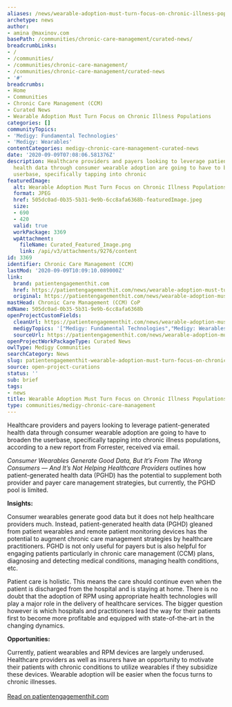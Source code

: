 ```yaml
---
aliases: /news/wearable-adoption-must-turn-focus-on-chronic-illness-populations
archetype: news
author:
- amina @maxinov.com
basePath: /communities/chronic-care-management/curated-news/
breadcrumbLinks:
- /
- /communities/
- /communities/chronic-care-management/
- /communities/chronic-care-management/curated-news
- '#'
breadcrumbs:
- Home
- Communities
- Chronic Care Management (CCM)
- Curated News
- Wearable Adoption Must Turn Focus on Chronic Illness Populations
categories: []
communityTopics:
- 'Medigy: Fundamental Technologies'
- 'Medigy: Wearables'
contentCategories: medigy-chronic-care-management-curated-news
date: '2020-09-09T07:08:06.581376Z'
description: Healthcare providers and payers looking to leverage patient-generated
  health data through consumer wearable adoption are going to have to broaden the
  userbase, specifically tapping into chronic
featuredImage:
  alt: Wearable Adoption Must Turn Focus on Chronic Illness Populations
  format: JPEG
  href: 505dc0ad-0b35-5b31-9e9b-6cc8afa6368b-featuredImage.jpeg
  size:
  - 690
  - 420
  valid: true
  workPackage: 3369
  wpAttachment:
    fileName: Curated_Featured_Image.png
    link: /api/v3/attachments/9276/content
id: 3369
identifier: Chronic Care Management (CCM)
lastMod: '2020-09-09T10:09:10.089000Z'
link:
  brand: patientengagementhit.com
  href: https://patientengagementhit.com/news/wearable-adoption-must-turn-focus-on-chronic-illness-populations
  original: https://patientengagementhit.com/news/wearable-adoption-must-turn-focus-on-chronic-illness-populations
mastHead: Chronic Care Management (CCM) CoP
mdName: 505dc0ad-0b35-5b31-9e9b-6cc8afa6368b
openProjectCustomFields:
  cleanUrl: https://patientengagementhit.com/news/wearable-adoption-must-turn-focus-on-chronic-illness-populations
  medigyTopics: '["Medigy: Fundamental Technologies","Medigy: Wearables"]'
  sourceUrl: https://patientengagementhit.com/news/wearable-adoption-must-turn-focus-on-chronic-illness-populations
openProjectWorkPackageType: Curated News
owlType: Medigy Communities
searchCategory: News
slug: patientengagementhit-wearable-adoption-must-turn-focus-on-chronic-illness-populations
source: open-project-curations
status: ''
sub: brief
tags:
- news
title: Wearable Adoption Must Turn Focus on Chronic Illness Populations
type: communities/medigy-chronic-care-management
---
```


<p>Healthcare providers and payers looking to leverage patient-generated health data through consumer wearable adoption are going to have to broaden the userbase, specifically tapping into chronic illness populations, according to a new report from Forrester, received via email.</p><p><i>Consumer Wearables Generate Good Data, But It’s From The Wrong Consumers — And It’s Not Helping Healthcare Providers</i> outlines how patient-generated health data (PGHD) has the potential to supplement both provider and payer care management strategies, but currently, the PGHD pool is limited.</p><p><strong>Insights:</strong></p><p>Consumer wearables generate good data but it does not help healthcare providers much. Instead, patient-generated health data (PGHD) gleaned from patient wearables and remote patient monitoring devices has the potential to augment chronic care management strategies by healthcare practitioners. PGHD is not only useful for payers but is also helpful for engaging patients particularly in chronic care management (CCM) plans, diagnosing and detecting medical conditions, managing health conditions, etc.&nbsp;</p><p>Patient care is holistic. This means the care should continue even when the patient is discharged from the hospital and is staying at home. There is no doubt that the adoption of RPM using appropriate health technologies will play a major role in the delivery of healthcare services. The bigger question however is which hospitals and practitioners lead the way for their patients first to become more profitable and equipped with state-of-the-art in the changing dynamics.</p><p><strong>Opportunities:</strong></p><p>Currently, patient wearables and RPM devices are largely underused. Healthcare providers as well as insurers have an opportunity to motivate their patients with chronic conditions to utilize wearables if they subsidize these devices. Wearable adoption will be easier when the focus turns to chronic illnesses.&nbsp;<br><br><a href="https://patientengagementhit.com/news/wearable-adoption-must-turn-focus-on-chronic-illness-populations">Read on patientengagementhit.com</a></p>